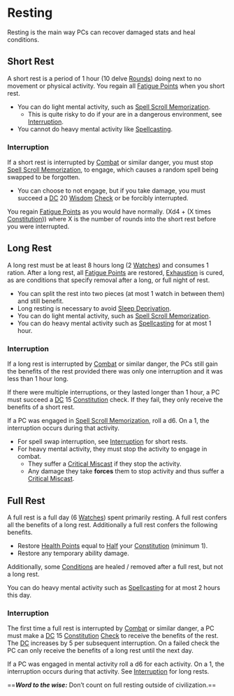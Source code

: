 # Resting

Resting is the main way PCs can recover damaged stats and heal conditions.
## Short Rest
A short rest is a period of 1 hour (10 delve [Rounds](Round.md)) doing next to no movement or physical activity. You regain all [Fatigue Points](../Player%20Characters/Derived%20Statistics/Fatigue%20Points.md) when you short rest.
- You can do light mental activity, such as [Spell Scroll Memorization](../Magic/Spell%20Scrolls.md#Spell%20Scroll%20Memorization).
	- This is quite risky to do if your are in a dangerous environment, see [Interruption](Resting.md#Interruption).
- You cannot do heavy mental activity like [Spellcasting](../Magic/Spellcasting.md).
### Interruption 
If a short rest is interrupted by [Combat](Combat.md) or similar danger, you must stop [Spell Scroll Memorization](../Magic/Spell%20Scrolls.md#Spell%20Scroll%20Memorization), to engage, which causes a random spell being swapped to be forgotten.
- You can choose to not engage, but if you take damage, you must succeed a [DC](DC.md) 20 [Wisdom](../Player%20Characters/Chosen%20Statistics/Wisdom.md) [Check](Check.md) or be forcibly interrupted.

You regain [Fatigue Points](../Player%20Characters/Derived%20Statistics/Fatigue%20Points.md) as you would have normally. (Xd4 + (X times [Constitution](../Player%20Characters/Chosen%20Statistics/Constitution.md))) where X is the number of rounds into the short rest before you were interrupted.
## Long Rest
A long rest must be at least 8 hours long (2 [Watches](Watches.md)) and consumes 1 ration. After a long rest, all [Fatigue Points](../Player%20Characters/Derived%20Statistics/Fatigue%20Points.md) are restored, [Exhaustion](../Conditions/Exhausted.md) is cured, as are conditions that specify removal after a long, or full night of rest.
- You can split the rest into two pieces (at most 1 watch in between them) and still benefit.
- Long resting is necessary to avoid [Sleep Deprivation](../Hazards/Biological.md).
- You can do light mental activity, such as [Spell Scroll Memorization](../Magic/Spell%20Scrolls.md#Spell%20Scroll%20Memorization).
- You can do heavy mental activity such as [Spellcasting](../Magic/Spellcasting.md) for at most 1 hour.
### Interruption 
If a long rest is interrupted by [Combat](Combat.md) or similar danger, the PCs still gain the benefits of the rest provided there was only one interruption and it was less than 1 hour long.

If there were multiple interruptions, or they lasted longer than 1 hour, a PC must succeed a [DC](DC.md) 15 [Constitution](../Player%20Characters/Chosen%20Statistics/Constitution.md) check. If they fail, they only receive the benefits of a short rest.

If a PC was engaged in [Spell Scroll Memorization](../Magic/Spell%20Scrolls.md#Spell%20Scroll%20Memorization), roll a d6. On a 1, the interruption occurs during that activity.
- For spell swap interruption, see [Interruption](Resting.md#Interruption) for short rests.
- For heavy mental activity, they must stop the activity to engage in combat.
	- They suffer a [Critical Miscast](Dice%20Rolls/Critical%20Miscast.md) if they stop the activity.
	- Any damage they take **forces** them to stop activity and thus suffer a [Critical Miscast](Dice%20Rolls/Critical%20Miscast.md).
## Full Rest
A full rest is a full day (6 [Watches](Watches.md)) spent primarily resting. A full rest confers all the benefits of a long rest. Additionally a full rest confers the following benefits.
- Restore [Health Points](../Player%20Characters/Derived%20Statistics/Health%20Points.md) equal to [Half](../Foreword/Rule%20for%20rules.md#Halving) your [Constitution](../Player%20Characters/Chosen%20Statistics/Constitution.md) (minimum 1).
- Restore any temporary ability damage.

Additionally, some [Conditions](../Conditions/!Conditions.md) are healed / removed after a full rest, but not a long rest.

You can do heavy mental activity such as [Spellcasting](../Magic/Spellcasting.md) for at most 2 hours this day.
### Interruption 
The first time a full rest is interrupted by [Combat](Combat.md) or similar danger, a PC must make a [DC](DC.md) 15 [Constitution](../Player%20Characters/Chosen%20Statistics/Constitution.md) [Check](Check.md) to receive the benefits of the rest. The [DC](DC.md) increases by 5 per subsequent interruption. On a failed check the PC can only receive the benefits of a long rest until the next day.

If a PC was engaged in mental activity roll a d6 for each activity. On a 1, the interruption occurs during that activity. See [Interruption](Resting.md#Interruption) for long rests.

==***Word to the wise:*** Don’t count on full resting outside of civilization.==